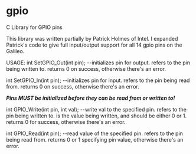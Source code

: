 gpio
====

C Library for GPIO pins

This library was written partially by Patrick Holmes of Intel.
I expanded Patrick's code to give full input/output support for all 14 gpio pins on the Galileo.

USAGE:
  int SetGPIO_Out(int pin);
      --initializes pin for output.
        <pin> refers to the pin being written to.
      returns 0 on success, otherwise there's an error.
  
  int SetGPIO_In(int pin);
      --initializes pin for input.
        <pin> refers to the pin being read from.
      returns 0 on success, otherwise there's an error.
   
      
  ***Pins MUST be initialized before they can be read from or written to!***

  int GPIO_Write(int pin, int val);
      --write val to the specified pin.
        <pin> refers to the pin being written to.
        <val> is the value being written, and should be either 0 or 1.
      returns 0 for success, otherwise there's an error.
  
  int GPIO_Read(int pin);
      --read value of the specified pin.
        <pin> refers to the pin being read from.
      returns 0 or 1 specifying pin value, otherwise there's an error.
